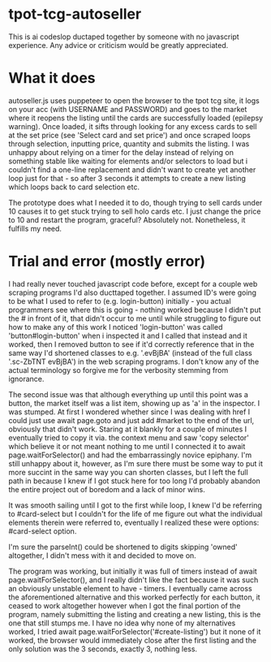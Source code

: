 # tpot-tcg-autoseller

This is ai codeslop ductaped together by someone with no javascript experience. Any advice or criticism would be greatly appreciated.

# What it does

autoseller.js uses puppeteer to open the browser to the tpot tcg site, it logs on your acc (with USERNAME and PASSWORD) and goes to the market where it reopens the listing until the cards are successfully loaded (epilepsy warning). Once loaded, it sifts through looking for any excess cards to sell at the set price (see 'Select card and set price') and once scraped loops through selection, inputting price, quantity and submits the listing. I was unhappy about relying on a timer for the delay instead of relying on something stable like waiting for elements and/or selectors to load but i couldn't find a one-line replacement and didn't want to create yet another loop just for that - so after 3 seconds it attempts to create a new listing which loops back to card selection etc.

The prototype does what I needed it to do, though trying to sell cards under 10 causes it to get stuck trying to sell holo cards etc. I just change the price to 10 and restart the program, graceful? Absolutely not. Nonetheless, it fulfills my need.

# Trial and error (mostly error)

I had really never touched javascript code before, except for a couple web scraping programs I'd also ducttaped together. I assumed ID's were going to be what I used to refer to (e.g. login-button) initially - you actual programmers see where this is going - nothing worked because I didn't put the # in front of it, that didn't occur to me until while struggling to figure out how to make any of this work I noticed 'login-button' was called 'button#login-button' when i inspected it and I called that instead and it worked, then I removed button to see if it'd correctly reference that in the same way I'd shortened classes to e.g. '.evBjBA' (instead of the full class '.sc-ZbTNT evBjBA') in the web scraping programs. I don't know any of the actual terminology so forgive me for the verbosity stemming from ignorance.

The second issue was that although everything up until this point was a button, the market itself was a list item, showing up as 'a' in the inspector. I was stumped. At first I wondered whether since I was dealing with href I could just use await page.goto and just add #market to the end of the url, obviously that didn't work. Staring at it blankly for a couple of minutes I eventually tried to copy it via. the context menu and saw 'copy selector' which believe it or not meant nothing to me until I connected it to await page.waitForSelector() and had the embarrassingly novice epiphany. I'm still unhappy about it, however, as I'm sure there must be some way to put it more succint in the same way you can shorten classes, but I left the full path in because I knew if I got stuck here for too long I'd probably abandon the entire project out of boredom and a lack of minor wins.

It was smooth sailing until I got to the first while loop, I knew I'd be referring to #card-select but I couldn't for the life of me figure out what the individual elements therein were referred to, eventually I realized these were options: #card-select option. 

I'm sure the parseInt() could be shortened to digits skipping 'owned' altogether, I didn't mess with it and decided to move on.

The program was working, but initially it was full of timers instead of await page.waitForSelector(), and I really didn't like the fact because it was such an obviously unstable element to have - timers. I eventually came across the aforementioned alternative and this worked perfectly for each button, it ceased to work altogether however when I got the final portion of the program, namely submitting the listing and creating a new listing, this is the one that still stumps me. I have no idea why none of my alternatives worked, I tried await page.waitForSelector('#create-listing') but it none of it worked, the browser would immediately close after the first listing and the only solution was the 3 seconds, exactly 3, nothing less.
